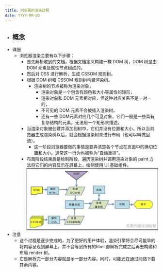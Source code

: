 ```yaml
---
title: 浏览器的渲染过程
date: YYYY-MM-DD
---
```

- 概念
  - 
- 详细
  - 浏览器渲染主要有以下步骤：
    - 首先解析收到的文档，根据文档定义构建一棵 DOM 树，DOM 树是由 DOM 元素及属性节点组成的。
    - 然后对 CSS 进行解析，生成 CSSOM 规则树。
    - 根据 DOM 树和 CSSOM 规则树构建渲染树。
      - 渲染树的节点被称为渲染对象，
        - 渲染对象是一个包含有颜色和大小等属性的矩形，
        - 渲染对象和 DOM 元素相对应，但这种对应关系不是一对一的，
        - 不可见的 DOM 元素不会被插入渲染树。
        - 还有一些 DOM元素对应几个可见对象，它们一般是一些具有复杂结构的元素，无法用一个矩形来描述。
    - 当渲染对象被创建并添加到树中，它们并没有位置和大小，所以当浏览器生成渲染树以后，就会根据渲染树来进行布局（也可以叫做回流）。
      - 这一阶段浏览器要做的事情是要弄清楚各个节点在页面中的确切位置和大小。通常这一行为也被称为“自动重排”。
    - 布局阶段结束后是绘制阶段，遍历渲染树并调用渲染对象的 paint 方法将它们的内容显示在屏幕上，绘制使用 UI 基础组件。
  ![](../../../../.vuepress/public/img/docs/front-end/computer-network/浏览器原理/浏览器渲染流程.png)
- 注意
  - 这个过程是逐步完成的，为了更好的用户体验，渲染引擎将会尽可能早的将内容呈现到屏幕上，并不会等到所有的html 都解析完成之后再去构建和布局 render 树。
  - 它是解析完一部分内容就显示一部分内容，同时，可能还在通过网络下载其余内容。